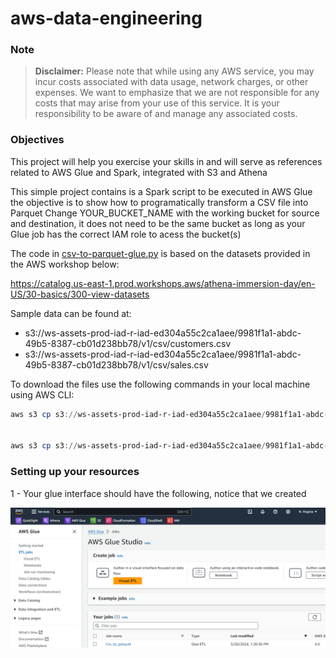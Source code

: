 # aws-data-engineering

### Note
> **Disclaimer:** Please note that while using any AWS service, you may incur costs associated with data usage, network charges, or other expenses. We want to emphasize that we are not responsible for any costs that may arise from your use of this service. It is your responsibility to be aware of and manage any associated costs.

### Objectives

This project will help you exercise your skills in and will serve as references related to AWS Glue and Spark, integrated with S3 and Athena

This simple project contains is a Spark script to be executed in AWS Glue
the objective is to show how to programatically transform a CSV file into Parquet
Change YOUR_BUCKET_NAME with the working bucket for source and destination, 
it does not need to be the same bucket as long as your Glue job has the correct IAM role to acess the bucket(s)
 
The code in [csv-to-parquet-glue.py](csv-to-parquet-glue.py) is based on the datasets provided in the AWS workshop below:

https://catalog.us-east-1.prod.workshops.aws/athena-immersion-day/en-US/30-basics/300-view-datasets


Sample data can be found at:

 - s3://ws-assets-prod-iad-r-iad-ed304a55c2ca1aee/9981f1a1-abdc-49b5-8387-cb01d238bb78/v1/csv/customers.csv
 - s3://ws-assets-prod-iad-r-iad-ed304a55c2ca1aee/9981f1a1-abdc-49b5-8387-cb01d238bb78/v1/csv/sales.csv 
 
To download the files use the following commands in your local machine using AWS CLI:

```powershell
aws s3 cp s3://ws-assets-prod-iad-r-iad-ed304a55c2ca1aee/9981f1a1-abdc-49b5-8387-cb01d238bb78/v1/csv/customers.csv ./customers.csv


aws s3 cp s3://ws-assets-prod-iad-r-iad-ed304a55c2ca1aee/9981f1a1-abdc-49b5-8387-cb01d238bb78/v1/csv/sales.csv ./sales.csv
```

### Setting up your resources

1 - Your glue interface should have the following, notice that we created 

![Alt Text](images/glue-engineering-image-01.PNG)


